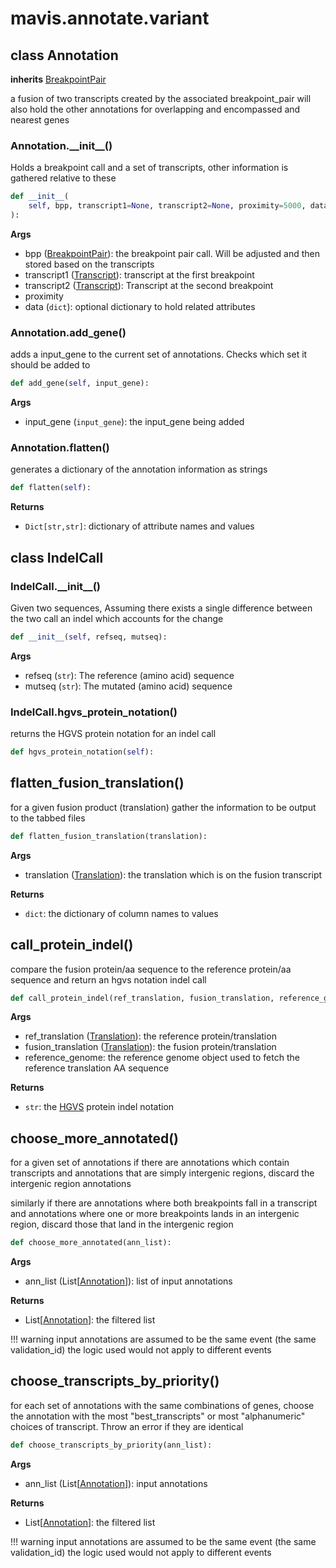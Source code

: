 # mavis.annotate.variant

## class Annotation

**inherits** [BreakpointPair](../../breakpoint/#class-breakpointpair)

a fusion of two transcripts created by the associated breakpoint_pair
will also hold the other annotations for overlapping and encompassed and nearest genes

### Annotation.\_\_init\_\_()

Holds a breakpoint call and a set of transcripts, other information is gathered relative to these

```python
def __init__(
    self, bpp, transcript1=None, transcript2=None, proximity=5000, data=None, **kwargs
):
```

**Args**

- bpp ([BreakpointPair](../../breakpoint/#class-breakpointpair)): the breakpoint pair call. Will be adjusted and then stored based on the transcripts
- transcript1 ([Transcript](../genomic/#class-transcript)): transcript at the first breakpoint
- transcript2 ([Transcript](../genomic/#class-transcript)): Transcript at the second breakpoint
- proximity
- data (`dict`): optional dictionary to hold related attributes

### Annotation.add\_gene()

adds a input_gene to the current set of annotations. Checks which set it should be added to

```python
def add_gene(self, input_gene):
```

**Args**

- input_gene (`input_gene`): the input_gene being added

### Annotation.flatten()

generates a dictionary of the annotation information as strings

```python
def flatten(self):
```

**Returns**

- `Dict[str,str]`: dictionary of attribute names and values



## class IndelCall

### IndelCall.\_\_init\_\_()

Given two sequences, Assuming there exists a single difference between the two
call an indel which accounts for the change

```python
def __init__(self, refseq, mutseq):
```

**Args**

- refseq (`str`): The reference (amino acid) sequence
- mutseq (`str`): The mutated (amino acid) sequence

### IndelCall.hgvs\_protein\_notation()

returns the HGVS protein notation for an indel call

```python
def hgvs_protein_notation(self):
```



## flatten\_fusion\_translation()

for a given fusion product (translation) gather the information to be output to the tabbed files

```python
def flatten_fusion_translation(translation):
```

**Args**

- translation ([Translation](../protein/#class-translation)): the translation which is on the fusion transcript

**Returns**

- `dict`: the dictionary of column names to values

## call\_protein\_indel()

compare the fusion protein/aa sequence to the reference protein/aa sequence and
return an hgvs notation indel call

```python
def call_protein_indel(ref_translation, fusion_translation, reference_genome=None):
```

**Args**

- ref_translation ([Translation](../protein/#class-translation)): the reference protein/translation
- fusion_translation ([Translation](../protein/#class-translation)): the fusion protein/translation
- reference_genome: the reference genome object used to fetch the reference translation AA sequence

**Returns**

- `str`: the [HGVS](/glossary/#HGVS) protein indel notation





## choose\_more\_annotated()

for a given set of annotations if there are annotations which contain transcripts and
annotations that are simply intergenic regions, discard the intergenic region annotations

similarly if there are annotations where both breakpoints fall in a transcript and
annotations where one or more breakpoints lands in an intergenic region, discard those
that land in the intergenic region

```python
def choose_more_annotated(ann_list):
```

**Args**

- ann_list (List\[[Annotation](#class-annotation)\]): list of input annotations

**Returns**

- List\[[Annotation](#class-annotation)\]: the filtered list

!!! warning
	input annotations are assumed to be the same event (the same validation_id)
	the logic used would not apply to different events

## choose\_transcripts\_by\_priority()

for each set of annotations with the same combinations of genes, choose the
annotation with the most "best_transcripts" or most "alphanumeric" choices
of transcript. Throw an error if they are identical

```python
def choose_transcripts_by_priority(ann_list):
```

**Args**

- ann_list (List\[[Annotation](#class-annotation)\]): input annotations

**Returns**

- List\[[Annotation](#class-annotation)\]: the filtered list

!!! warning
	input annotations are assumed to be the same event (the same validation_id)
	the logic used would not apply to different events

